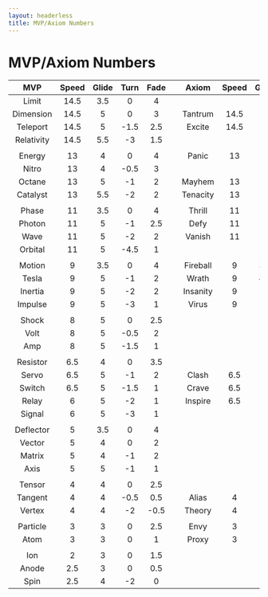 ```yaml
---
layout: headerless
title: MVP/Axiom Numbers
---
```


# MVP/Axiom Numbers

|     MVP    | Speed | Glide | Turn | Fade |     |  Axiom   | Speed | Glide | Turn | Fade |
| :--------: | :---: | :---: | :--: | :--: | --- | :------: | :---: | :---: | :--: | :--: |
|   Limit    | 14.5  |  3.5  |  0   |  4   |     |          |       |       |      |      |
| Dimension  | 14.5  |   5   |  0   |  3   |     | Tantrum  | 14.5  |   5   | -1.5 |  3   |
|  Teleport  | 14.5  |   5   | -1.5 | 2.5  |     |  Excite  | 14.5  |   5   |  -2  |  2   |
| Relativity | 14.5  |  5.5  |  -3  | 1.5  |     |          |       |       |      |      |
|            |       |       |      |      |     |          |       |       |      |      |
|   Energy   |  13   |   4   |  0   |  4   |     |  Panic   |  13   |   4   | -0.5 |  3   |
|   Nitro    |  13   |   4   | -0.5 |  3   |     |          |       |       |      |      |
|   Octane   |  13   |   5   |  -1  |  2   |     |  Mayhem  |  13   |   5   | -1.5 |  2   |
|  Catalyst  |  13   |  5.5  |  -2  |  2   |     | Tenacity |  13   |   5   | -2.5 |  2   |
|            |       |       |      |      |     |          |       |       |      |      |
|   Phase    |  11   |  3.5  |  0   |  4   |     |  Thrill  |  11   |   4   |  0   | 3.5  |
|   Photon   |  11   |   5   |  -1  | 2.5  |     |   Defy   |  11   |   5   |  -1  |  3   |
|    Wave    |  11   |   5   |  -2  |  2   |     |  Vanish  |  11   |   5   |  -3  |  2   |
|  Orbital   |  11   |   5   | -4.5 |  1   |     |          |       |       |      |      |
|            |       |       |      |      |     |          |       |       |      |      |
|   Motion   |   9   |  3.5  |  0   |  4   |     | Fireball |   9   |  3.5  |  0   | 3.5  |
|   Tesla    |   9   |   5   |  -1  |  2   |     |  Wrath   |   9   |  4.5  | -0.5 |  2   |
|  Inertia   |   9   |   5   |  -2  |  2   |     | Insanity |   9   |   5   |  -2  | 1.5  |
|  Impulse   |   9   |   5   |  -3  |  1   |     |  Virus   |   9   |   5   |  -2  | 1.5  |
|            |       |       |      |      |
|   Shock    |   8   |   5   |  0   | 2.5  |
|    Volt    |   8   |   5   | -0.5 |  2   |
|    Amp     |   8   |   5   | -1.5 |  1   |
|            |       |       |      |      |     |          |       |       |      |      |
|  Resistor  |  6.5  |   4   |  0   | 3.5  |     |          |       |       |      |      |
|   Servo    |  6.5  |   5   |  -1  |  2   |     |  Clash   |  6.5  |   4   |  -1  |  2   |
|   Switch   |  6.5  |   5   | -1.5 |  1   |     |  Crave   |  6.5  |   5   |  -1  |  1   |
|   Relay    |   6   |   5   |  -2  |  1   |     | Inspire  |  6.5  |   5   | -1.5 |  1   |
|   Signal   |   6   |   5   |  -3  |  1   |     |          |       |       |      |      |
|            |       |       |      |      |
| Deflector  |   5   |  3.5  |  0   |  4   |
|   Vector   |   5   |   4   |  0   |  2   |
|   Matrix   |   5   |   4   |  -1  |  2   |
|    Axis    |   5   |   5   |  -1  |  1   |
|            |       |       |      |      |     |          |       |       |      |      |
|   Tensor   |   4   |   4   |  0   | 2.5  |     |          |       |       |      |      |
|  Tangent   |   4   |   4   | -0.5 | 0.5  |     |  Alias   |   4   |   4   |  -1  |  1   |
|   Vertex   |   4   |   4   |  -2  | -0.5 |     |  Theory  |   4   |   4   | -1.5 |  1   |
|            |       |       |      |      |     |          |       |       |      |      |
|  Particle  |   3   |   3   |  0   | 2.5  |     |   Envy   |   3   |   3   |  0   |  2   |
|    Atom    |   3   |   3   |  0   |  1   |     |  Proxy   |   3   |   3   |  -1  | 0.5  |
|            |       |       |      |      |
|    Ion     |   2   |   3   |  0   | 1.5  |
|   Anode    |  2.5  |   3   |  0   | 0.5  |
|    Spin    |  2.5  |   4   |  -2  |  0   |
